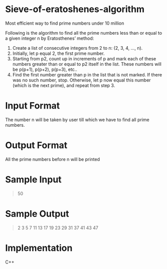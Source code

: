 # Sieve-of-eratoshenes-algorithm
Most efficient way to find prime numbers under 10 million

Following is the algorithm to find all the prime numbers less than or equal to a given integer n by Eratosthenes’ method:

   1. Create a list of consecutive integers from 2 to n: (2, 3, 4, …, n).
   2. Initially, let p equal 2, the first prime number.
   3. Starting from p2, count up in increments of p and mark each of these numbers greater than or equal to p2 itself in the list.           These numbers will be p(p+1), p(p+2), p(p+3), etc..
   4. Find the first number greater than p in the list that is not marked. If there was no such number, stop. Otherwise, let p now equal this number (which is the next prime), and repeat from step 3.


# Input Format
The number n will be taken by user till which we have to find all prime numbers.

# Output Format
All the prime numbers before n will be printed

# Sample Input
>50

# Sample Output
>2 3 5 7 11 13 17 19 23 29 31 37 41 43 47
 
# Implementation
C++
 
